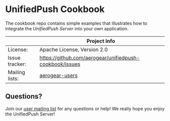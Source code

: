 # UnifiedPush Cookbook

The cookbook repo contains simple examples that illustrates how to integrate the _UnifiedPush Server_ into your own application.  

|                 | Project Info                                                                                                                           |
| --------------- | -------------------------------------------------------------------------------------------------------------------------------------- |
| License:        | Apache License, Version 2.0                                                                                                            |
| Issue tracker:  | https://github.com/aerogear/unifiedpush-cookbook/issues                                                                                |
| Mailing lists:  | [aerogear-users](https://groups.google.com/forum/#!forum/aerogear)                                                                     |

## Questions?

Join our [user mailing list](https://groups.google.com/forum/#!forum/aerogear) for any questions or help! We really hope you enjoy the UnifiedPush Server!

